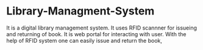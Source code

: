 # Library-Managment-System
It is a digital library management system. 
It uses RFID scannner for issueing and returning of book.
It is web portal for interacting with user.
With the help of RFID system one can easily issue and return the book,
